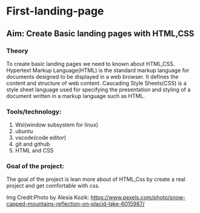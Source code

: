 # First-landing-page
## Aim: Create Basic landing pages with HTML,CSS

### Theory
To create basic landing pages we need to known about HTML,CSS. Hypertext Markup Language(HTML) is the standard markup language for documents designed to be displayed in a web browser. It defines the content and structure of web content. Cascading Style Sheets(CSS) is a style sheet language used for specifying the presentation and styling of a document written in a markup language such as HTML.

### Tools/technology:
1. Wsl(window subsystem for linux)
2. ubuntu
3. vscode(code editor)
4. git and github
5. HTML and CSS

### Goal of the project:
The goal of the project is lean more about of HTML,Css by create a real project and
get comfortable with css. 

Img Credit:Photo by Alesia  Kozik: https://www.pexels.com/photo/snow-capped-mountains-reflection-on-placid-lake-6015987/